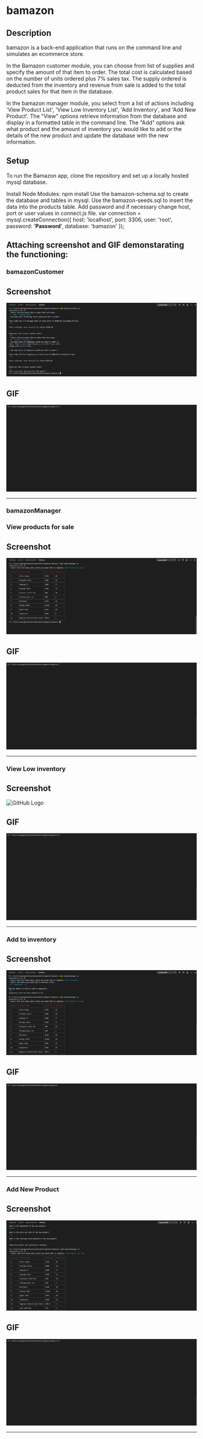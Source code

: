 # bamazon

## Description

bamazon is a back-end application that runs on the command line and simulates an ecommerce store.

In the Bamazon customer module, you can choose from list of supplies and specify the amount of that item to order. The total cost is calculated based on the number of units ordered plus 7% sales tax. The supply ordered is deducted from the inventory and revenue from sale is added to the total product sales for that item in the database.

In the bamazon manager module, you select from a list of actions including 'View Product List', 'View Low Inventory List', 'Add Inventory', and 'Add New Product'. The "View" options retrieve information from the database and display in a formatted table in the command line. The "Add" options ask what product and the amount of inventory you would like to add or the details of the new product and update the database with the new information.

## Setup
To run the Bamazon app, clone the repository and set up a locally hosted mysql database.

Install Node Modules: npm install
Use the bamazon-schema.sql to create the database and tables in mysql.
Use the bamazon-seeds.sql to insert the data into the products table.
Add password and if necessary change host, port or user values in connect.js file.
var connection = mysql.createConnection({
host: 'localhost',
port: 3306,
user: 'root',
password: '**Password**',
database: 'bamazon'
});

## **Attaching screenshot and GIF demonstarating the functioning:**

### **bamazonCustomer**
## Screenshot
![GitHub Logo](amazon-customer.PNG)


## **GIF**
![](amazon-customer.gif)

-------------------------------------------------------------------------------------------------------------------------------------------------------------------------------

### **bamazonManager**

### **View products for sale**
## Screenshot
![GitHub Logo](view-products-manager.PNG)


## **GIF**
![](view-products-manager.gif)

-------------------------------------------------------------------------------------------------------------------------------------------------------------------------------

### **View Low inventory**
## Screenshot
![GitHub Logo](view-low-inventory.PNG)


## **GIF**
![](view-low-inventory.gif)

-------------------------------------------------------------------------------------------------------------------------------------------------------------------------------

### **Add to inventory**
## Screenshot
![GitHub Logo](add-to-inventory.PNG)


## **GIF**
![](add-to-inventory.gif)

-------------------------------------------------------------------------------------------------------------------------------------------------------------------------------

### **Add New Product**
## Screenshot
![GitHub Logo](add-new-product.PNG)


## **GIF**
![](add-new-product.gif)

-------------------------------------------------------------------------------------------------------------------------------------------------------------------------------